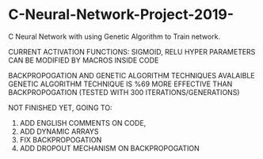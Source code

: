 # C-Neural-Network-Project-2019-
C Neural Network with using Genetic Algorithm to Train network.

CURRENT ACTIVATION FUNCTIONS: SIGMOID, RELU
HYPER PARAMETERS CAN BE MODIFIED BY MACROS INSIDE CODE

BACKPROPOGATION AND GENETIC ALGORITHM TECHNIQUES AVALAIBLE
GENETIC ALGORITHM TECHNIQUE IS %69 MORE EFFECTIVE THAN BACKPROPOGATION (TESTED WITH 300 ITERATIONS/GENERATIONS)

NOT FINISHED YET, GOING TO:
1. ADD ENGLISH COMMENTS ON CODE,  
2. ADD DYNAMIC ARRAYS
3. FIX BACKPROPOGATION 
4. ADD DROPOUT MECHANISM ON BACKPROPOGATION
